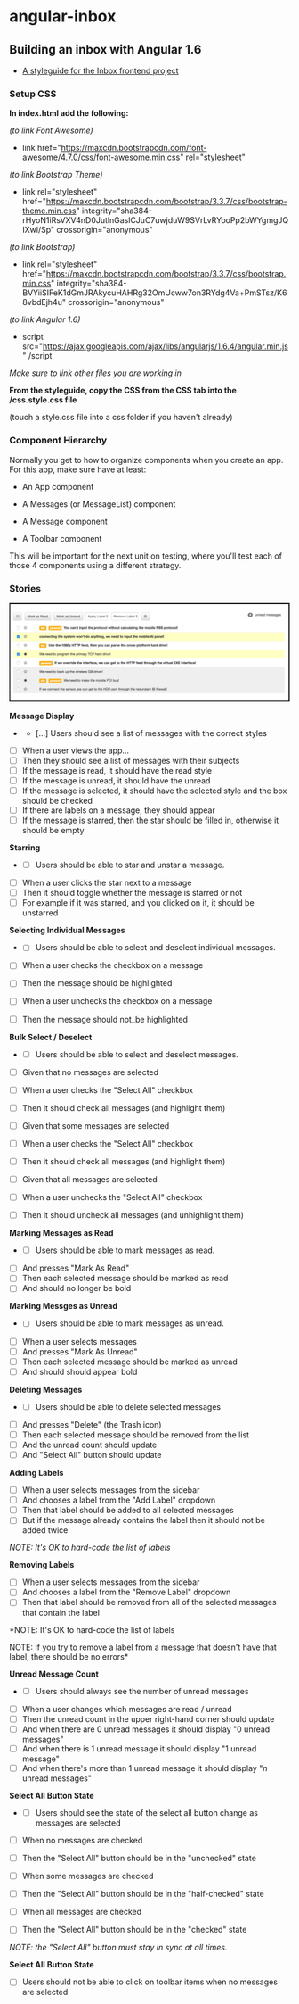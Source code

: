 # angular-inbox
## Building an inbox with Angular 1.6

* [A styleguide for the Inbox frontend project](https://github.com/gSchool/inbox-styleguide)

### Setup CSS

**In index.html add the following:**

*(to link Font Awesome)*

* link href="https://maxcdn.bootstrapcdn.com/font-awesome/4.7.0/css/font-awesome.min.css" rel="stylesheet"

*(to link Bootstrap Theme)*

* link rel="stylesheet" href="https://maxcdn.bootstrapcdn.com/bootstrap/3.3.7/css/bootstrap-theme.min.css" integrity="sha384-rHyoN1iRsVXV4nD0JutlnGaslCJuC7uwjduW9SVrLvRYooPp2bWYgmgJQIXwl/Sp" crossorigin="anonymous"

*(to link Bootstrap)*

* link rel="stylesheet" href="https://maxcdn.bootstrapcdn.com/bootstrap/3.3.7/css/bootstrap.min.css" integrity="sha384-BVYiiSIFeK1dGmJRAkycuHAHRg32OmUcww7on3RYdg4Va+PmSTsz/K68vbdEjh4u" crossorigin="anonymous"

*(to link Angular 1.6)*

* script src="https://ajax.googleapis.com/ajax/libs/angularjs/1.6.4/angular.min.js" /script

*Make sure to link other files you are working in*

**From the styleguide, copy the CSS from the CSS tab into the /css.style.css file**

(touch a style.css file into a css folder if you haven't already)

### Component Hierarchy

Normally you get to how to organize components when you create an app. For this app, make sure have at least:

* An App component

* A Messages (or MessageList) component

* A Message component

* A Toolbar component

This will be important for the next unit on testing, where you'll test each of those 4 components using a different strategy.

### Stories

![Inbox](Images/Inbox.png)

**Message Display**

* - [...] Users should see a list of messages with the correct styles

 - [ ] When a user views the app...
 - [ ] Then they should see a list of messages with their subjects
 - [ ] If the message is read, it should have the read style
 - [ ] If the message is unread, it should have the unread
 - [ ] If the message is selected, it should have the selected style and the box should be checked
 - [ ] If there are labels on a message, they should appear
 - [ ] If the message is starred, then the star should be filled in, otherwise it should be empty

**Starring**

*  - [ ] Users should be able to star and unstar a message.

 - [ ] When a user clicks the star next to a message
 - [ ] Then it should toggle whether the message is starred or not
 - [ ] For example if it was starred, and you clicked on it, it should be unstarred

**Selecting Individual Messages**

*  - [ ] Users should be able to select and deselect individual messages.

 - [ ] When a user checks the checkbox on a message
 - [ ] Then the message should be highlighted

 - [ ] When a user unchecks the checkbox on a message
 - [ ] Then the message should not_be highlighted

**Bulk Select / Deselect**

*  - [ ] Users should be able to select and deselect messages.

 - [ ] Given that no messages are selected
 - [ ] When a user checks the "Select All" checkbox
 - [ ] Then it should check all messages (and highlight them)

 - [ ] Given that some messages are selected
 - [ ] When a user checks the "Select All" checkbox
 - [ ] Then it should check all messages (and highlight them)

 - [ ] Given that all messages are selected
 - [ ] When a user unchecks the "Select All" checkbox
 - [ ] Then it should uncheck all messages (and unhighlight them)

**Marking Messages as Read**

*  - [ ] Users should be able to mark messages as read.

 - [ ] And presses "Mark As Read"
 - [ ] Then each selected message should be marked as read
 - [ ] And should no longer be bold

**Marking Messges as Unread**

*  - [ ] Users should be able to mark messages as unread.

 - [ ] When a user selects messages
 - [ ] And presses "Mark As Unread"
 - [ ] Then each selected message should be marked as unread
 - [ ] And should should appear bold

**Deleting Messages**

*  - [ ] Users should be able to delete selected messages

 - [ ] And presses "Delete" (the Trash icon)
 - [ ] Then each selected message should be removed from the list
 - [ ] And the unread count should update
 - [ ] And "Select All" button should update

**Adding Labels**

 - [ ] When a user selects messages from the sidebar
 - [ ] And chooses a label from the "Add Label" dropdown
 - [ ] Then that label should be added to all selected messages
 - [ ] But if the message already contains the label then it should not be added twice

*NOTE: It's OK to hard-code the list of labels*

**Removing Labels**

 - [ ] When a user selects messages from the sidebar
 - [ ] And chooses a label from the "Remove Label" dropdown
 - [ ] Then that label should be removed from all of the selected messages that contain the label

*NOTE: It's OK to hard-code the list of labels

NOTE: If you try to remove a label from a message that doesn't have that label, there should be no errors*

**Unread Message Count**

*  - [ ] Users should always see the number of unread messages

 - [ ] When a user changes which messages are read / unread
 - [ ] Then the unread count in the upper right-hand corner should update
 - [ ] And when there are 0 unread messages it should display "0 unread messages"
 - [ ] And when there is 1 unread message it should display "1 unread message"
 - [ ] And when there's more than 1 unread message it should display "_n_ unread messages"

**Select All Button State**

*  - [ ] Users should see the state of the select all button change as messages are selected

 - [ ] When no messages are checked
 - [ ] Then the "Select All" button should be in the "unchecked" state

 - [ ] When some messages are checked
 - [ ] Then the "Select All" button should be in the "half-checked" state

 - [ ] When all messages are checked
 - [ ] Then the "Select All" button should be in the "checked" state

*NOTE: the "Select All" button must stay in sync at all times.*

**Select All Button State**

 - [ ] Users should not be able to click on toolbar items when no messages are selected
